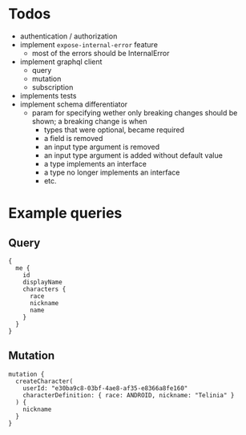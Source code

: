 # Todos
* authentication / authorization
* implement `expose-internal-error` feature
  * most of the errors should be InternalError
* implement graphql client
  * query
  * mutation
  * subscription
* implements tests
* implement schema differentiator
  * param for specifying wether only breaking changes should be shown; a breaking change is when
    * types that were optional, became required
    * a field is removed
    * an input type argument is removed
    * an input type argument is added without default value
    * a type implements an interface
    * a type no longer implements an interface
    * etc.

# Example queries
## Query
```
{
  me {
    id
    displayName
    characters {
      race
      nickname
      name
    }
  }
}
```

## Mutation
```
mutation {
  createCharacter(
    userId: "e30ba9c8-03bf-4ae8-af35-e8366a8fe160"
    characterDefinition: { race: ANDROID, nickname: "Telinia" }
  ) {
    nickname
  }
}
```
